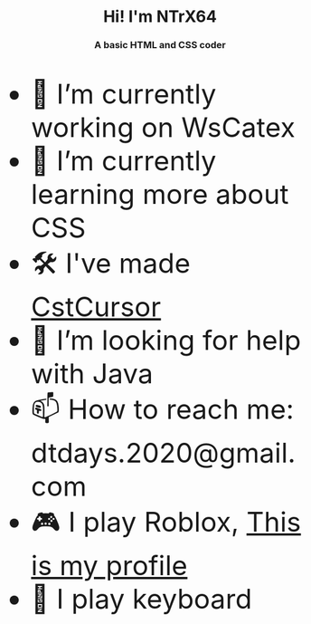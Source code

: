 ### <h1 text align="center">Hi! I'm NTrX64</h1>
<h3 text align="center"> A basic HTML and CSS coder</h3><br>

<p><font size="120px"><ul>
<li> 🔭 I’m currently working on WsCatex</li>
<li> 🌱 I’m currently learning more about CSS</li>
<li> 🛠️ I've made <a href="https://github.com/ENTIREX64/CstCursor">CstCursor</a>
<li> 🤔 I’m looking for help with Java</li>
<li> 📫 How to reach me: dtdays.2020@gmail.com</li>
<li> 🎮 I play Roblox, <a href="https://www.roblox.com/users/3187627219/profile">This is my profile</a></li>
<li> 🎹 I play keyboard</li>
</ul></font></p>
</p>

